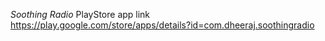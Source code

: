 *Soothing Radio*
PlayStore app link https://play.google.com/store/apps/details?id=com.dheeraj.soothingradio
